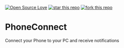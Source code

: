 [![Open Source Love](https://badges.frapsoft.com/os/v1/open-source.png?v=103)](https://github.com/MrMinemeet/PhoneConnect)
[![star this repo](http://githubbadges.com/star.svg?user=MrMinemeet&repo=PhoneConnect&style=default)](https://github.com/MrMinemeet/PhoneConnect)
[![fork this repo](http://githubbadges.com/fork.svg?user=MrMinemeet&repo=PhoneConnect&style=default)](https://github.com/MrMinemeet/PhoneConnect/fork)


# PhoneConnect
 Connect your Phone to your PC and receive notifications
